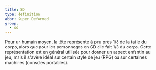 ```yaml
---
title: SD
type: definition
abbr: Super Deformed
group:
  - sd
---
```

Pour un humain moyen, la tête représente à peu près 1/8 de la taille du corps, alors que pour les personnages en SD elle fait 1/3 du corps. Cette représentation est en général utilisée pour donner un aspect enfantin au jeu, mais il s'avère idéal sur certain style de jeu (RPG) ou sur certaines machines (consoles portables).

